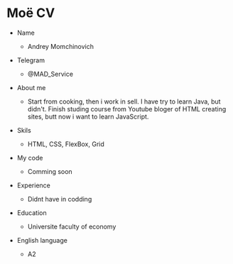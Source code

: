 # Моё CV

* Name

  + Andrey Momchinovich
* Telegram 

  + @MAD_Service
* About me

  + Start from cooking, then i work in sell. I have try to learn Java, but didn't. Finish studing course from Youtube bloger of HTML creating sites, butt now i want to learn JavaScript.
* Skils 

  + HTML, CSS, FlexBox, Grid
* My code

  + Comming soon
* Experience

  + Didnt have in codding 
* Education

  + Universite faculty of economy
* English language

  + A2 
